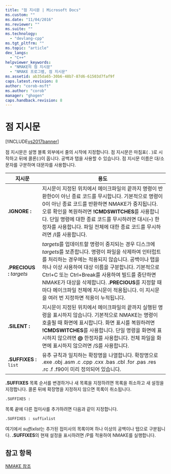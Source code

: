 ```yaml
---
title: "점 지시문 | Microsoft Docs"
ms.custom: ""
ms.date: "11/04/2016"
ms.reviewer: ""
ms.suite: ""
ms.technology: 
  - "devlang-cpp"
ms.tgt_pltfrm: ""
ms.topic: "article"
dev_langs: 
  - "C++"
helpviewer_keywords: 
  - "NMAKE의 점 지시문"
  - "NMAKE 프로그램, 점 지시문"
ms.assetid: ab35da65-30b6-48b7-87d6-61503d7faf9f
caps.latest.revision: 8
author: "corob-msft"
ms.author: "corob"
manager: "ghogen"
caps.handback.revision: 8
---
```

# 점 지시문
[!INCLUDE[vs2017banner](../assembler/inline/includes/vs2017banner.md)]

점 지시문은 설명 블록 외부에서 줄의 시작에 지정합니다.  점 지시문은 마침표\( . \)로 시작하고 뒤에 콜론\(:\)이 옵니다.  공백과 탭을 사용할 수 있습니다.  점 지시문 이름은 대\/소문자를 구분하며 대문자를 사용합니다.  
  
|지시문|용도|  
|---------|--------|  
|**.IGNORE :**|지시문이 지정된 위치에서 메이크파일의 끝까지 명령이 반환한0이 아닌 종료 코드를 무시합니다.  기본적으로 명령이 0이 아닌 종료 코드를 반환하면 NMAKE가 중지됩니다.  오류 확인을 복원하려면 **\!CMDSWITCHES**를 사용합니다.  단일 명령에 대한 종료 코드를 무시하려면 대시\(–\) 한정자를 사용합니다.  파일 전체에 대한 종료 코드를 무시하려면 \/I를 사용합니다.|  
|**.PRECIOUS :** *targets*|*targets*를 업데이트할 명령이 중지되는 경우 디스크에 *targets*를 보존합니다. 명령이 파일을 삭제하여 인터럽트를 처리하는 경우에는 적용되지 않습니다.  공백이나 탭을 하나 이상 사용하여 대상 이름을 구분합니다.  기본적으로 Ctrl\+C 또는 Ctrl\+Break를 사용하여 빌드를 중단하면 NMAKE가 대상을 삭제합니다.  **.PRECIOUS**를 지정할 때마다 메이크파일 전체에 지시문이 적용됩니다. 이 지시문을 여러 번 지정하면 적용이 누적됩니다.|  
|**.SILENT :**|지시문이 지정된 위치에서 메이크파일의 끝까지 실행된 명령을 표시하지 않습니다.  기본적으로 NMAKE는 명령이 호출될 때 화면에 표시합니다.  화면 표시를 복원하려면 **\!CMDSWITCHES**를 사용합니다.  단일 명령을 화면에 표시하지 않으려면 **@** 한정자를 사용합니다.  전체 파일을 화면에 표시하지 않으려면 \/S를 사용합니다.|  
|**.SUFFIXES :** `list`|유추 규칙과 일치하는 확장명을 나열합니다. 확장명으로 .exe .obj .asm .c .cpp .cxx .bas .cbl .for .pas .res .rc .f .f90이 미리 정의되어 있습니다.|  
  
 **.SUFFIXES** 목록 순서를 변경하거나 새 목록을 지정하려면 목록을 취소하고 새 설정을 지정합니다.  콜론 뒤에 확장명을 지정하지 않으면 목록이 취소됩니다.  
  
```  
.SUFFIXES :  
```  
  
 목록 끝에 다른 접미사를 추가하려면 다음과 같이 지정합니다.  
  
```  
.SUFFIXES : suffixlist  
```  
  
 여기에서 *suffixlist*는 추가된 접미사의 목록이며 하나 이상의 공백이나 탭으로 구분됩니다.  **.SUFFIXES**의 현재 설정을 표시하려면 \/P를 적용하여 NMAKE를 실행합니다.  
  
## 참고 항목  
 [NMAKE 참조](../build/nmake-reference.md)